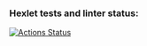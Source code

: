 ### Hexlet tests and linter status:
[![Actions Status](https://github.com/OksanaS13/frontend-project-12/workflows/hexlet-check/badge.svg)](https://github.com/OksanaS13/frontend-project-12/actions)